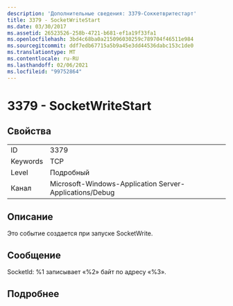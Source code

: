```yaml
---
description: 'Дополнительные сведения: 3379-Соккетвритестарт'
title: 3379 - SocketWriteStart
ms.date: 03/30/2017
ms.assetid: 26523526-258b-4721-b681-ef1a19f33fa1
ms.openlocfilehash: 3bd4c68ba0a215096030259c789704f46511e984
ms.sourcegitcommit: ddf7edb67715a5b9a45e3dd44536dabc153c1de0
ms.translationtype: MT
ms.contentlocale: ru-RU
ms.lasthandoff: 02/06/2021
ms.locfileid: "99752864"
---
```

# <a name="3379---socketwritestart"></a>3379 - SocketWriteStart

## <a name="properties"></a>Свойства  
  
|||  
|-|-|  
|ID|3379|  
|Keywords|TCP|  
|Level|Подробный|  
|Канал|Microsoft-Windows-Application Server-Applications/Debug|  
  
## <a name="description"></a>Описание  

 Это событие создается при запуске SocketWrite.  
  
## <a name="message"></a>Сообщение  

 SocketId: %1 записывает «%2» байт по адресу «%3».  
  
## <a name="details"></a>Подробнее
